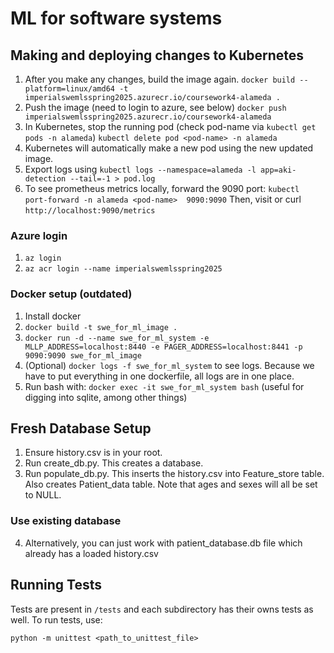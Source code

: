 # ML for software systems

## Making and deploying changes to Kubernetes
1. After you make any changes, build the image again.
   ```docker build --platform=linux/amd64 -t imperialswemlsspring2025.azurecr.io/coursework4-alameda .```
2. Push the image (need to login to azure, see below)
   ```docker push imperialswemlsspring2025.azurecr.io/coursework4-alameda```
3. In Kubernetes, stop the running pod (check pod-name via `kubectl get pods -n alameda`)
   ```kubectl delete pod <pod-name> -n alameda```
4. Kubernetes will automatically make a new pod using the new updated image. 
5. Export logs using
   ```kubectl logs --namespace=alameda -l app=aki-detection --tail=-1 > pod.log```
6. To see prometheus metrics locally, forward the 9090 port:
   ```kubectl port-forward -n alameda <pod-name>  9090:9090```
   Then, visit or curl `http://localhost:9090/metrics`

### Azure login
1. `az login`
2. `az acr login --name imperialswemlsspring2025`

### Docker setup (outdated)
1. Install docker
2. `docker build -t swe_for_ml_image .`
3. `docker run -d --name swe_for_ml_system -e MLLP_ADDRESS=localhost:8440 -e PAGER_ADDRESS=localhost:8441 -p 9090:9090 swe_for_ml_image`
4. (Optional) `docker logs -f swe_for_ml_system` to see logs. Because we have to put everything in one dockerfile, all logs are in one place.
5. Run bash with: `docker exec -it swe_for_ml_system bash` (useful for digging into sqlite, among other things)


## Fresh Database Setup
1. Ensure history.csv is in your root.
2. Run create_db.py. This creates a database.
3. Run populate_db.py. This inserts the history.csv into Feature_store table. Also creates Patient_data table.
Note that ages and sexes will all be set to NULL.

### Use existing database
4. Alternatively, you can just work with patient_database.db file which already has a loaded history.csv

## Running Tests
Tests are present in `/tests` and each subdirectory has their owns tests as well. To run tests, use:

`python -m unittest <path_to_unittest_file>` 
